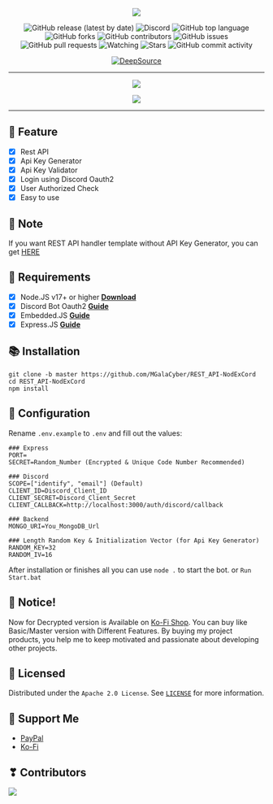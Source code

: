 <p align="center">
<img src="https://capsule-render.vercel.app/api?type=waving&color=gradient&height=200&section=header&text=REST-API-DISCORD&fontSize=80&fontAlignY=35&animation=twinkling&fontColor=gradient"/> </a> 
</p>

<div align="center">
  
  ![GitHub release (latest by date)](https://img.shields.io/github/v/release/MGalaCyber/REST_API-NodExCord?style=for-the-badge)
  ![Discord](https://img.shields.io/discord/826406117658853417?logo=discord&style=for-the-badge)
  ![GitHub top language](https://img.shields.io/github/languages/top/MGalaCyber/REST_API-NodExCord?logo=javascript&style=for-the-badge)
  ![GitHub forks](https://img.shields.io/github/forks/MGalaCyber/REST_API-NodExCord?logo=github&style=for-the-badge)
  ![GitHub contributors](https://img.shields.io/github/contributors/MGalaCyber/REST_API-NodExCord?logo=github&style=for-the-badge)
  ![GitHub issues](https://img.shields.io/github/issues/MGalaCyber/REST_API-NodExCord?logo=github&style=for-the-badge)
  ![GitHub pull requests](https://img.shields.io/github/issues-pr/MGalaCyber/REST_API-NodExCord?logo=github&style=for-the-badge)
  ![Watching](https://img.shields.io/github/watchers/MGalaCyber/REST_API-NodExCord?style=for-the-badge)
  ![Stars](https://img.shields.io/github/stars/MGalaCyber/REST_API-NodExCord?style=for-the-badge)
  ![GitHub commit activity](https://img.shields.io/github/commit-activity/m/MGalaCyber/REST_API-NodExCord?style=for-the-badge)
  
</div>

<div align="center">

[![DeepSource](https://deepsource.io/gh/MGalaCyber/REST_API-NodExCord.svg/?label=active+issues&show_trend=true&token=vmwTEHQFGMlG6rjbmPBk-COL)](https://deepsource.io/gh/MGalaCyber/REST_API-NodExCord/?ref=repository-badge)

</div>

----------

<p align="center"> 
  <a href="https://discord.gg/VzGNhtmmfB" target="_blank"> <img src="https://discordapp.com/api/guilds/826406117658853417/widget.png?style=banner2"/> </a> 
</p>

<p align="center"> 
  <a href="https://ko-fi.com/galaxd1274" target="_blank"> <img src="https://ko-fi.com/img/githubbutton_sm.svg"/> </a>
</p>

----------

## 📑 Feature
- [x] Rest API
- [x] Api Key Generator
- [x] Api Key Validator
- [x] Login using Discord Oauth2
- [x] User Authorized Check
- [x] Easy to use

## 📌 Note
If you want REST API handler template without API Key Generator, you can get [HERE](https://github.com/MGalaCyber/REST_API-NodExCord/tree/basic)

## 📎 Requirements

- [x] Node.JS v17+ or higher **[Download](https://nodejs.org/en/download)**
- [x] Discord Bot Oauth2 **[Guide](https://discord.com/developers/docs/topics/oauth2)**
- [x] Embedded.JS **[Guide](https://ejs.co)**
- [x] Express.JS **[Guide](https://expressjs.com)**

## 📚 Installation

```
git clone -b master https://github.com/MGalaCyber/REST_API-NodExCord
cd REST_API-NodExCord
npm install
```

## 📄 Configuration

Rename `.env.example` to `.env` and fill out the values:

```env
### Express
PORT=
SECRET=Random_Number (Encrypted & Unique Code Number Recommended)

### Discord
SCOPE=["identify", "email"] (Default)
CLIENT_ID=Discord_Client_ID
CLIENT_SECRET=Discord_Client_Secret
CLIENT_CALLBACK=http://localhost:3000/auth/discord/callback

### Backend
MONGO_URI=You_MongoDB_Url

### Length Random Key & Initialization Vector (for Api Key Generator)
RANDOM_KEY=32
RANDOM_IV=16
```
After installation or finishes all you can use `node .` to start the bot. or `Run Start.bat`

## 🔔 Notice!
Now for Decrypted version is Available on [Ko-Fi Shop](https://ko-fi.com/galaxd1274/shop). You can buy like Basic/Master version with Different Features. By buying my project products, you help me to keep motivated and passionate about developing other projects.

## 🔐 Licensed

Distributed under the `Apache 2.0 License`. See [`LICENSE`](https://github.com/MGalaCyber/REST_API-NodExCord/blob/master/LICENSE) for more information.

## 💝 Support Me

- [PayPal](https://paypal.me/IBManggala)
- [Ko-Fi](https://ko-fi.com/galaxd1274)

## ❣ Contributors

<a href="https://github.com/MGalaCyber/REST_API-NodExCord/graphs/contributors">
  <img src="https://contributors-img.web.app/image?repo=MGalaCyber/REST_API-NodExCord" />
</a>
